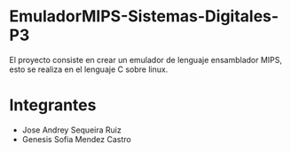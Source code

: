 # EmuladorMIPS-Sistemas-Digitales-P3
El proyecto consiste en crear un emulador de lenguaje ensamblador MIPS, esto se realiza en el lenguaje C sobre linux.

# Integrantes
- Jose Andrey Sequeira Ruiz
- Genesis Sofia Mendez Castro
